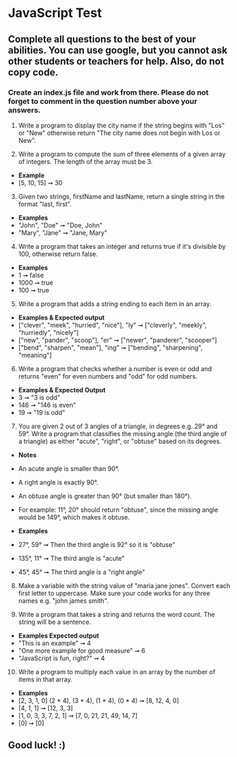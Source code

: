 # JavaScript Test 

## Complete all questions to the best of your abilities. You can use google, but you cannot ask other students or teachers for help. Also, do not copy code. 

### Create an index.js file and work from there. Please do not forget to comment in the question number above your answers.

1. Write a program to display the city name if the string begins with "Los" or "New" otherwise return "The city name does not begin with Los or New". 

2. Write a program to compute the sum of three elements of a given array of integers. The length of the array must be 3.  
* **Example**
* [5, 10, 15] ➞ 30

3. Given two strings, firstName and lastName, return a single string in the format "last, first".
* **Examples**
* "John", "Doe" ➞ "Doe, John"
* "Mary", "Jane" ➞ "Jane, Mary"

4. Write a program that takes an integer and returns true if it's divisible by 100, otherwise return false.
* **Examples**
* 1 ➞ false
* 1000 ➞ true
* 100 ➞ true

5. Write a program that adds a string ending to each item in an array.
* **Examples & Expected output**
* ["clever", "meek", "hurried", "nice"], "ly" ➞ ["cleverly", "meekly", "hurriedly", "nicely"]
* ["new", "pander", "scoop"], "er" ➞ ["newer", "panderer", "scooper"]
* ["bend", "sharpen", "mean"], "ing" ➞ ["bending", "sharpening", "meaning"]

6. Write a program that checks whether a number is even or odd and returns "even" for even numbers and "odd" for odd numbers.
* **Examples & Expected Output**
* 3 ➞ "3 is odd"
* 146 ➞ "146 is even"
* 19 ➞ "19 is odd"

7. You are given 2 out of 3 angles of a triangle, in degrees e.g. 29° and 59°. Write a program that classifies the missing angle (the third angle of a triangle) as either "acute", "right", or "obtuse" based on its degrees.

* **Notes**
* An acute angle is smaller than 90°.
* A right angle is exactly 90°.
* An obtuse angle is greater than 90°  (but smaller than 180°).
* For example: 11°, 20° should return "obtuse", since the missing angle would be 149°, which makes it obtuse.

* **Examples**
* 27°, 59° ➞ Then the third angle is 92° so it is "obtuse"
* 135°, 11° ➞ The third angle is "acute"
* 45°, 45° ➞ The third angle is a "right angle"

8. Make a variable with the string value of "maria jane jones". Convert each first letter to uppercase. Make sure your code works for any three names e.g. "john james smith". 

9. Write a program that takes a string and returns the word count. The string will be a sentence.
* **Examples Expected output**
* "This is an example" ➞ 4
* "One more example for good measure" ➞ 6
* "JavaScript is fun, right?" ➞ 4

10. Write a program to multiply each value in an array by the number of items in that array.
* **Examples**
* [2, 3, 1, 0] (2 * 4), (3 * 4), (1 * 4), (0 * 4) ➞ [8, 12, 4, 0] 
* [4, 1, 1] ➞ [12, 3, 3]
* [1, 0, 3, 3, 7, 2, 1] ➞  [7, 0, 21, 21, 49, 14, 7]
* [0] ➞ [0]

## Good luck! :)
